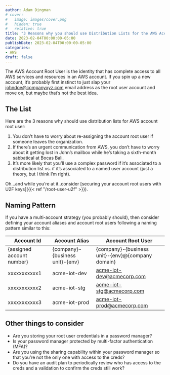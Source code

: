 ```yaml
---
author: Adam Dingman
# cover:
#   image: images/cover.png
#   hidden: true
#   relative: true
title: "3 Reasons why you should use Distribution Lists for the AWS Account Root User"
date: 2023-02-04T00:00:00-05:00
publishDate: 2023-02-04T00:00:00-05:00
categories: 
- AWS 
draft: false
---
```

The AWS Account Root User is the identity that has complete access to all AWS services and resources in an AWS account. If you spin up a new account, it’s probably first instinct to just slap your johndoe@companyxyz.com email address as the root user account and move on, but maybe that’s not the best idea.

## The List

Here are the 3 reasons why should use distribution lists for AWS account root user:

1. You don’t have to worry about re-assigning the account root user if someone leaves the organization.
2. If there’s an urgent communication from AWS, you don’t have to worry about it getting lost in John’s mailbox while he’s taking a sixth-month sabbatical at Bocas Bali.
3. It’s more likely that you’ll use a complex password if it’s associated to a distribution list vs. if it’s associated to a named user account (just a theory, but I think I’m right).

Oh…and while you’re at it..consider [securing your account root users with U2F keys]({{< ref "/root-user-u2f" >}}).

## Naming Pattern

If you have a multi-account strategy (you probably should), then consider defining your account aliases and account root users following a naming pattern similar to this:

| Account Id                | Account Alias                   | Account Root User                                 |
| ------------------------- | ------------------------------- | ------------------------------------------------- |
| {assigned account number} | {company}-{business unit}-{env} | {company}-{business unit}-{env}@{company domain}  |
| xxxxxxxxxxx1              | acme-iot-dev                    | acme-iot-dev@acmecorp.com                         |
| xxxxxxxxxxx2              | acme-iot-stg                    | acme-iot-stg@acmecorp.com                         |
| xxxxxxxxxxx3              | acme-iot-prod                   | acme-iot-prod@acmecorp.com                        |

## Other things to consider

- Are you storing your root user credentials in a password manager?
- Is your password manager protected by multi-factor authentication (MFA)?
- Are you using the sharing capability within your password manager so that you’re not the only one with access to the creds?
- Do you have an audit plan to periodically review who has access to the creds and a validation to confirm the creds still work?
